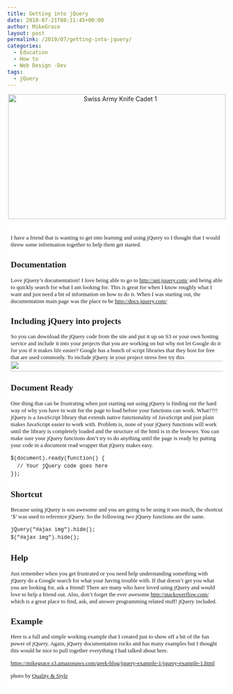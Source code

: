 ```yaml
---
title: Getting into jQuery
date: 2010-07-21T08:11:45+00:00
author: MikeGrace
layout: post
permalink: /2010/07/getting-into-jquery/
categories:
  - Education
  - How to
  - Web Design -Dev
tags:
  - jQuery
---
```

<p style="text-align: center;">
  <a title="Swiss Army Knife Cadet 1 by Quality &amp; Style, on Flickr" href="http://www.flickr.com/photos/qualityandstyle/4567136254/"><img src="http://farm5.static.flickr.com/4038/4567136254_9c64cd1f54.jpg" alt="Swiss Army Knife Cadet 1" width="500" height="287" /></a>
</p>

<div style="background-image: initial; background-attachment: initial; background-origin: initial; background-clip: initial; background-color: #ffffff; font: normal normal normal 13px/19px Georgia, 'Times New Roman', 'Bitstream Charter', Times, serif; font-family: Times; line-height: normal; font-size: small; padding: 0.6em; margin: 0px;">
  <p>
    I have a friend that is wanting to get into learning and using jQuery so I thought that I would throw some information together to help them get started.
  </p>
  
  <h2 style="font-size: 1.5em;">
    Documentation
  </h2>
  
  <p>
    Love jQuery&#8217;s documentation! I love being able to go to <a href="http://api.jquery.com/">http://api.jquery.com/</a> and being able to quickly search for what I am looking for. This is great for when I know roughly what I want and just need a bit of information on how to do it. When I was starting out, the documentation main page was the place to be <a href="http://docs.jquery.com/">http://docs.jquery.com/</a>
  </p>
  
  <h2 style="font-size: 1.5em;">
    Including jQuery into projects
  </h2>
  
  <p>
    So you can download the jQuery code from the site and put it up on S3 or your own hosting service and include it into your projects that you are working on but why not let Google do it for you if it makes life easier? Google has a bunch of script libraries that they host for free that are used commonly. To include jQuery in your project stress free try this<br /> <img src="https://mikegrace.s3.amazonaws.com/geek-blog/jquery-example-1/google-jquery.png" alt="" width="660" height="24" />
  </p>
  
  <h2 style="font-size: 1.5em;">
    Document Ready
  </h2>
  
  <p>
    One thing that can be frustrating when just starting out using jQuery is finding out the hard way of why you have to wait for the page to load before your functions can work. What??!! jQuery is a JavaScript library that extends native functionality of JavaScript and just plain makes JavaScript easier to work with. Problem is, none of your jQuery functions will work until the library is completely loaded and the structure of the html is in the browser. You can make sure your jQuery functions don&#8217;t try to do anything until the page is ready by putting your code in a document read wrapper that jQuery makes easy.
  </p>
  
  <pre style="font: normal normal normal 12px/18px Consolas, Monaco, 'Courier New', Courier, monospace;" lang="html">$(document).ready(function() {
  // Your jQuery code goes here
});</pre>
  
  <h2 style="font-size: 1.5em;">
  </h2>
  
  <h2 style="font-size: 1.5em;">
    Shortcut
  </h2>
  
  <p>
    Because using jQuery is soo awesome and you are going to be using it soo much, the shortcut &#8216;$&#8217; was used to reference jQuery. So the following two jQuery functions are the same.
  </p>
  
  <pre style="font: normal normal normal 12px/18px Consolas, Monaco, 'Courier New', Courier, monospace;" lang="html">jQuery("#ajax img").hide();
$("#ajax img").hide();</pre>
  
  <h2 style="font-size: 1.5em;">
  </h2>
  
  <h2 style="font-size: 1.5em;">
    Help
  </h2>
  
  <p>
    Just remember when you get frustrated or you need help understanding something with jQuery do a Google search for what your having trouble with. If that doesn&#8217;t get you what you are looking for, ask a friend! There are many who have loved using jQuery and would love to help a friend out. Also, don&#8217;t forget the ever awesome <a href="http://stackoverflow.com/ ">http://stackoverflow.com/ </a>which is a great place to find, ask, and answer programming related stuff! jQuery included.
  </p>
  
  <h2>
    Example
  </h2>
  
  <p>
    Here is a full and simple working example that I created just to show off a bit of the fun power of jQuery. Again, jQuery documentation rocks and has many examples but I thought this would be nice to pull together everything I had talked about here.
  </p>
  
  <p>
    <a href="https://mikegrace.s3.amazonaws.com/geek-blog/jquery-example-1/jquery-example-1.html">https://mikegrace.s3.amazonaws.com/geek-blog/jquery-example-1/jquery-example-1.html</a>
  </p>
  
  <p>
    photo by <a href="http://www.flickr.com/photos/qualityandstyle/4567136254/">Quality & Style</a></div>